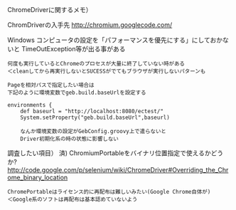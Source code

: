 ChromeDriverに関するメモ）

ChromDriverの入手先
	http://chromium.googlecode.com/

Windows
	コンピュータの設定を「パフォーマンスを優先にする」にしておかないと
	TimeOutException等が出る事がある

	何度も実行しているとChromeのプロセスが大量に終了していない時がある
	＜cleanしてから再実行しないとSUCESSがでてもブラウザが実行しないパターンも

	Pageを相対パスで指定したい場合は
	下記のように環境変数でgeb.build.baseUrlを設定する

	environments {
		def baseurl = "http://localhost:8080/ectest/"
		System.setProperty("geb.build.baseUrl",baseurl)

		なんか環境変数の設定がGebConfig.groovy上で遣らないと
		Driver初期化系の時の状態に影響しない


調査したい項目）
済) ChromiumPortableをバイナリ位置指定で使えるかどうか?
		http://code.google.com/p/selenium/wiki/ChromeDriver#Overriding_the_Chrome_binary_location

	ChromePortableはライセンス的に再配布は難しいみたい(Google Chrome自体が)
	＜Google系のソフトは再配布は基本認めていないよう
